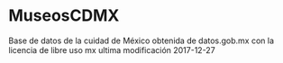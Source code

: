 # MuseosCDMX
Base de datos de la cuidad de México obtenida de datos.gob.mx con la licencia de libre uso mx ultima modificación 2017-12-27
